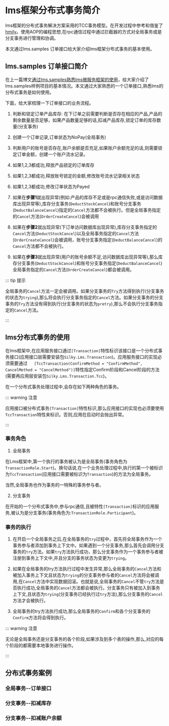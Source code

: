# lms框架分布式事务简介

lms框架的分布式事务解决方案采用的TCC事务模型。在开发过程中参考和借鉴了[hmily](https://github.com/dromara/hmily)。使用AOP的编程思想,在rpc通信过程中通过拦截器的方式对全局事务或是分支事务进行管理和协调。

本文通过lms.samples 订单接口给大家介绍lms框架分布式事务的基本使用。

## lms.samples 订单接口简介

在上一篇博文[通过lms.samples熟悉lms微服务框架的使用](https://www.cnblogs.com/bea084100123/p/14631609.html)，给大家介绍了lms.samples样例项目的基本情况。本文通过大家熟悉的一个订单接口,熟悉lms的分布式事务是如何使用。

下面，给大家梳理一下订单接口的业务流程。

1. 判断和锁定订单产品库存: 在下订单之前需要判断是否存在相应的产品,产品的剩余数量是否足够，如果产品数量足够的话,扣减产品库存,锁定订单的库存数量(分支事务)

2. 创建一个订单记录,订单状态为NoPay(全局事务)

3. 判断用户的账号是否存在,账户余额是否充足,如果账户余额充足的话,则需要锁定订单金额，创建一个账户流水记录。

4. 如果1,2,3都成功,释放产品锁定的订单库存

5. 如果1,2,3都成功,释放账号锁定的金额,修改账号流水记录相关状态

6. 如果1,2,3都成功,修改订单状态为Payed

7. 如果在**步骤1**就出现异常(例如:产品的库存不足或是rpc通信失败,或是访问数据库出现异常等),库存分支事务(`DeductStockCancel`)和账号分支事务(`DeductBalanceCancel`)指定的`Cancel`方法都不会被执行。但是全局事务指定的`Cancel`方法(`OrderCreateCancel`)会被调用

8. 如果在**步骤2**就出现异常(下订单访问数据库出现异常),库存分支事务指定的`Cancel`方法(`DeductStockCancel`)以及全局事务指定的`Cancel`方法(`OrderCreateCancel`)会被调用，账号分支事务指定(`DeductBalanceCancel`)的`Cancel`方法都不会被执行。

9. 如果在**步骤3**就出现异常(用户的账号余额不足,访问数据库出现异常等),那么库存分支事务(`DeductStockCancel`)和账号分支事务指定(`DeductBalanceCancel`)全局事务指定的`Cancel`方法(`OrderCreateCancel`)都会被调用。

::: tip 提示

全局事务的`Cancel`方法一定会被调用。如果分支事务的`Try`方法得到执行(分支事务的状态为`trying`),那么将会执行分支事务指定的`Cancel`方法。如果分支事务的分支事务的`Try`方法没有得到执行(分支事务的状态为`pretry`),那么不会执行分支事务指定的`Cancel`方法。

:::

## lms分布式事务的使用

在lms框架中,在应用服务接口通过`[Transaction]`特性标识该接口是一个分布式事务接口(应用接口层需要安装包`Silky.Lms.Transaction`)。应用服务接口的实现必须需要通过`   [TccTransaction(ConfirmMethod = "ConfirmMethod", CancelMethod = "CancelMethod")]`特性指定Confirm阶段和Cancel阶段的方法(需要再应用层安装包`Silky.Lms.Transaction.Tcc`)。

在一个分布式事务处理过程中,会存在如下两种角色的事务。

::: warning 注意

应用接口被分布式事务`[Transaction]`特性标识,那么应用接口的实现也必须要使用`TccTransaction`特性来标识。否则,应用在启动时会抛出异常。

:::

### 事务角色

1. 全局事务

在Lms框架中,第一个执行的事务被认为是全局事务(事务角色为`TransactionRole.Start`)。换句话说,在一个业务处理过程中,执行的第一个被标识为`TccTransaction`(应用接口需要被标识为`Transaction`)的方法为全局事务。

当然,全局事务也作为事务的一特殊的事务参与者。

2. 分支事务

在开始的一个分布式事务中,参与rpc通信,且被特性`[Transaction]`标识的应用服务,被认为是分支事务(事务角色为:`TransactionRole.Participant`)。

### 事务的执行

1. 在开启一个全局事务之后,在全局事务的`try`过程中，首先将全局事务作为一个事务参与者添加到事务上下文中。如果遇到一个分支事务,那么首先会调用分支事务的`try`方法。如果`try`方法执行成功，那么分支事务作为一个事务参与者被注册到事务上下文中,并且分支的事务状态为变更为`trying`。
 
2. 如果在全局事务的try方法执行过程中发生异常,那么全局事务的`Cancel`方法和被加入事务上下文且状态为`trying`的分支事务参与者的`Cancel`方法将会被调用,在`Cancel`方法中实现数据回滚。也就是说,全局事务的`Cancel`不管`try`方法是否执行成功,全局事务的`Cancel`方法都会被执行。分支事务只有被加入到事务上下文,且状态为`trying`(分支事务已经执行过`try`方法),那么分支事务的`Cancel`方法才会被执行。
 
3. 全局事务的try方法执行成功,那么全局事务的`Confirm`和各个分支事务的`Confirm`方法将会得到执行。

::: warning 注意

无论是全局事务还是分支事务的各个阶段,如果涉及到多个表的操作,那么,对应的每个阶段的都需要本地事务进行操作。

:::

## 分布式事务案例


### 全局事务--订单接口


### 分支事务--扣减库存

### 分支事务--扣减账户余额
